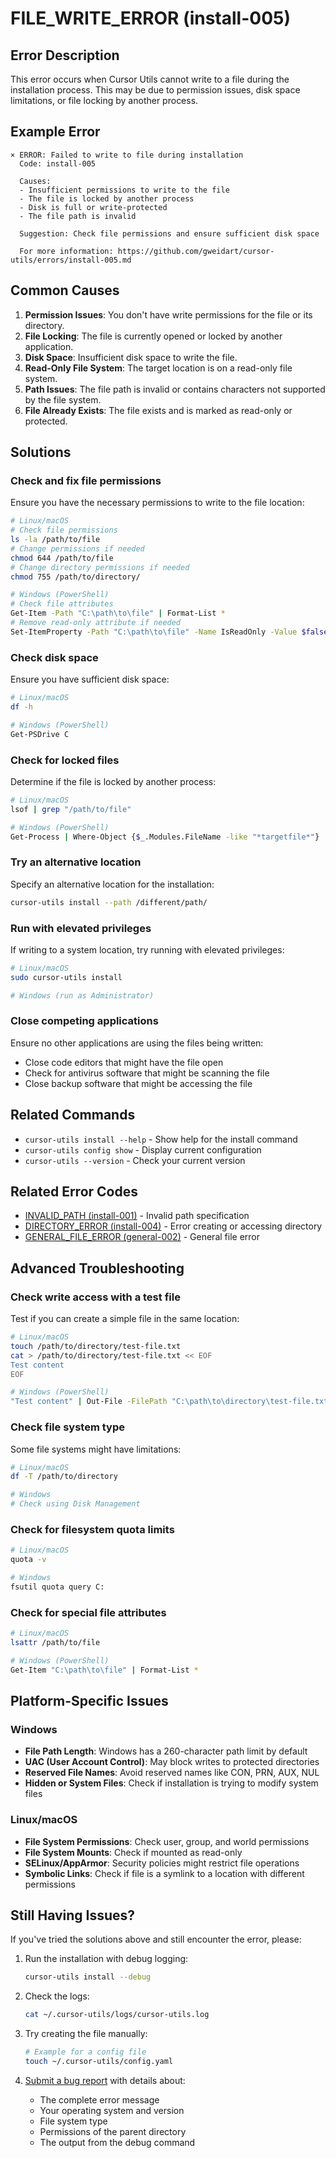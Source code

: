 # FILE_WRITE_ERROR (install-005)

## Error Description

This error occurs when Cursor Utils cannot write to a file during the installation process. This may be due to permission issues, disk space limitations, or file locking by another process.

## Example Error

```
× ERROR: Failed to write to file during installation
  Code: install-005
  
  Causes:
  - Insufficient permissions to write to the file
  - The file is locked by another process
  - Disk is full or write-protected
  - The file path is invalid
  
  Suggestion: Check file permissions and ensure sufficient disk space
  
  For more information: https://github.com/gweidart/cursor-utils/errors/install-005.md
```

## Common Causes

1. **Permission Issues**: You don't have write permissions for the file or its directory.
2. **File Locking**: The file is currently opened or locked by another application.
3. **Disk Space**: Insufficient disk space to write the file.
4. **Read-Only File System**: The target location is on a read-only file system.
5. **Path Issues**: The file path is invalid or contains characters not supported by the file system.
6. **File Already Exists**: The file exists and is marked as read-only or protected.

## Solutions

### Check and fix file permissions

Ensure you have the necessary permissions to write to the file location:

```bash
# Linux/macOS
# Check file permissions
ls -la /path/to/file
# Change permissions if needed
chmod 644 /path/to/file
# Change directory permissions if needed
chmod 755 /path/to/directory/

# Windows (PowerShell)
# Check file attributes
Get-Item -Path "C:\path\to\file" | Format-List *
# Remove read-only attribute if needed
Set-ItemProperty -Path "C:\path\to\file" -Name IsReadOnly -Value $false
```

### Check disk space

Ensure you have sufficient disk space:

```bash
# Linux/macOS
df -h

# Windows (PowerShell)
Get-PSDrive C
```

### Check for locked files

Determine if the file is locked by another process:

```bash
# Linux/macOS
lsof | grep "/path/to/file"

# Windows (PowerShell)
Get-Process | Where-Object {$_.Modules.FileName -like "*targetfile*"}
```

### Try an alternative location

Specify an alternative location for the installation:

```bash
cursor-utils install --path /different/path/
```

### Run with elevated privileges

If writing to a system location, try running with elevated privileges:

```bash
# Linux/macOS
sudo cursor-utils install

# Windows (run as Administrator)
```

### Close competing applications

Ensure no other applications are using the files being written:
- Close code editors that might have the file open
- Check for antivirus software that might be scanning the file
- Close backup software that might be accessing the file

## Related Commands

- `cursor-utils install --help` - Show help for the install command
- `cursor-utils config show` - Display current configuration
- `cursor-utils --version` - Check your current version

## Related Error Codes

- [INVALID_PATH (install-001)](install-001.md) - Invalid path specification
- [DIRECTORY_ERROR (install-004)](install-004.md) - Error creating or accessing directory
- [GENERAL_FILE_ERROR (general-002)](general-002.md) - General file error

## Advanced Troubleshooting

### Check write access with a test file

Test if you can create a simple file in the same location:

```bash
# Linux/macOS
touch /path/to/directory/test-file.txt
cat > /path/to/directory/test-file.txt << EOF
Test content
EOF

# Windows (PowerShell)
"Test content" | Out-File -FilePath "C:\path\to\directory\test-file.txt"
```

### Check file system type

Some file systems might have limitations:

```bash
# Linux/macOS
df -T /path/to/directory

# Windows
# Check using Disk Management
```

### Check for filesystem quota limits

```bash
# Linux/macOS
quota -v

# Windows
fsutil quota query C:
```

### Check for special file attributes

```bash
# Linux/macOS
lsattr /path/to/file

# Windows (PowerShell)
Get-Item "C:\path\to\file" | Format-List *
```

## Platform-Specific Issues

### Windows

- **File Path Length**: Windows has a 260-character path limit by default
- **UAC (User Account Control)**: May block writes to protected directories
- **Reserved File Names**: Avoid reserved names like CON, PRN, AUX, NUL
- **Hidden or System Files**: Check if installation is trying to modify system files

### Linux/macOS

- **File System Permissions**: Check user, group, and world permissions
- **File System Mounts**: Check if mounted as read-only
- **SELinux/AppArmor**: Security policies might restrict file operations
- **Symbolic Links**: Check if file is a symlink to a location with different permissions

## Still Having Issues?

If you've tried the solutions above and still encounter the error, please:

1. Run the installation with debug logging:
   ```bash
   cursor-utils install --debug
   ```

2. Check the logs:
   ```bash
   cat ~/.cursor-utils/logs/cursor-utils.log
   ```

3. Try creating the file manually:
   ```bash
   # Example for a config file
   touch ~/.cursor-utils/config.yaml
   ```

4. [Submit a bug report](https://github.com/gweidart/cursor-utils/issues) with details about:
   - The complete error message
   - Your operating system and version
   - File system type
   - Permissions of the parent directory
   - The output from the debug command 